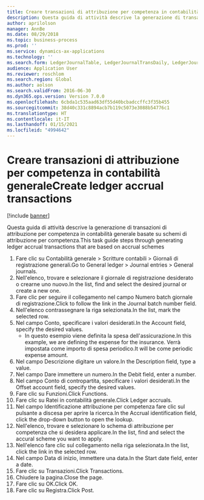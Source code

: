 ```yaml
---
title: Creare transazioni di attribuzione per competenza in contabilità generale
description: Questa guida di attività descrive la generazione di transazioni di attribuzione per competenza in contabilità generale basate su schemi di attribuzione per competenza.
author: aprilolson
manager: AnnBe
ms.date: 08/29/2018
ms.topic: business-process
ms.prod: ''
ms.service: dynamics-ax-applications
ms.technology: ''
ms.search.form: LedgerJournalTable, LedgerJournalTransDaily, LedgerJournalTransAccrual, LedgerJournalTransAccrualTrans
audience: Application User
ms.reviewer: roschlom
ms.search.region: Global
ms.author: aolson
ms.search.validFrom: 2016-06-30
ms.dyn365.ops.version: Version 7.0.0
ms.openlocfilehash: 6cbda1c535aad63df55d40bcbadccffc3f35b455
ms.sourcegitcommit: 38d40c331c8894acb7b119c5073e3088b54776c1
ms.translationtype: HT
ms.contentlocale: it-IT
ms.lasthandoff: 01/15/2021
ms.locfileid: "4994642"
---
```

# <a name="create-ledger-accrual-transactions"></a><span data-ttu-id="59442-103">Creare transazioni di attribuzione per competenza in contabilità generale</span><span class="sxs-lookup"><span data-stu-id="59442-103">Create ledger accrual transactions</span></span>

[!include [banner](../../includes/banner.md)]

<span data-ttu-id="59442-104">Questa guida di attività descrive la generazione di transazioni di attribuzione per competenza in contabilità generale basate su schemi di attribuzione per competenza.</span><span class="sxs-lookup"><span data-stu-id="59442-104">This task guide steps through generating ledger accrual transactions that are based on accrual schemes</span></span>

1. <span data-ttu-id="59442-105">Fare clic su Contabilità generale > Scritture contabili > Giornali di registrazione generali.</span><span class="sxs-lookup"><span data-stu-id="59442-105">Go to General ledger > Journal entries > General journals.</span></span>
2. <span data-ttu-id="59442-106">Nell'elenco, trovare e selezionare il giornale di registrazione desiderato o crearne uno nuovo.</span><span class="sxs-lookup"><span data-stu-id="59442-106">In the list, find and select the desired journal or create a new one.</span></span>
3. <span data-ttu-id="59442-107">Fare clic per seguire il collegamento nel campo Numero batch giornale di registrazione.</span><span class="sxs-lookup"><span data-stu-id="59442-107">Click to follow the link in the Journal batch number field.</span></span>
4. <span data-ttu-id="59442-108">Nell'elenco contrassegnare la riga selezionata.</span><span class="sxs-lookup"><span data-stu-id="59442-108">In the list, mark the selected row.</span></span>
5. <span data-ttu-id="59442-109">Nel campo Conto, specificare i valori desiderati.</span><span class="sxs-lookup"><span data-stu-id="59442-109">In the Account field, specify the desired values.</span></span>
    * <span data-ttu-id="59442-110">In questo esempio viene definita la spesa dell'assicurazione.</span><span class="sxs-lookup"><span data-stu-id="59442-110">In this example, we are defining the expense for the insurance.</span></span> <span data-ttu-id="59442-111">Verrà impostata come importo di spesa periodico.</span><span class="sxs-lookup"><span data-stu-id="59442-111">It will be come periodic expense amount.</span></span>  
6. <span data-ttu-id="59442-112">Nel campo Descrizione digitare un valore.</span><span class="sxs-lookup"><span data-stu-id="59442-112">In the Description field, type a value.</span></span>
7. <span data-ttu-id="59442-113">Nel campo Dare immettere un numero.</span><span class="sxs-lookup"><span data-stu-id="59442-113">In the Debit field, enter a number.</span></span>
8. <span data-ttu-id="59442-114">Nel campo Conto di contropartita, specificare i valori desiderati.</span><span class="sxs-lookup"><span data-stu-id="59442-114">In the Offset account field, specify the desired values.</span></span>
9. <span data-ttu-id="59442-115">Fare clic su Funzioni.</span><span class="sxs-lookup"><span data-stu-id="59442-115">Click Functions.</span></span>
10. <span data-ttu-id="59442-116">Fare clic su Ratei in contabilità generale.</span><span class="sxs-lookup"><span data-stu-id="59442-116">Click Ledger accruals.</span></span>
11. <span data-ttu-id="59442-117">Nel campo Identificazione attribuzione per competenza fare clic sul pulsante a discesa per aprire la ricerca.</span><span class="sxs-lookup"><span data-stu-id="59442-117">In the Accrual identification field, click the drop-down button to open the lookup.</span></span>
12. <span data-ttu-id="59442-118">Nell'elenco, trovare e selezionare lo schema di attribuzione per competenza che si desidera applicare.</span><span class="sxs-lookup"><span data-stu-id="59442-118">In the list, find and select the accural scheme you want to apply.</span></span>
13. <span data-ttu-id="59442-119">Nell'elenco fare clic sul collegamento nella riga selezionata.</span><span class="sxs-lookup"><span data-stu-id="59442-119">In the list, click the link in the selected row.</span></span>
14. <span data-ttu-id="59442-120">Nel campo Data di inizio, immettere una data.</span><span class="sxs-lookup"><span data-stu-id="59442-120">In the Start date field, enter a date.</span></span>
15. <span data-ttu-id="59442-121">Fare clic su Transazioni.</span><span class="sxs-lookup"><span data-stu-id="59442-121">Click Transactions.</span></span>
16. <span data-ttu-id="59442-122">Chiudere la pagina.</span><span class="sxs-lookup"><span data-stu-id="59442-122">Close the page.</span></span>
17. <span data-ttu-id="59442-123">Fare clic su OK.</span><span class="sxs-lookup"><span data-stu-id="59442-123">Click OK.</span></span>
18. <span data-ttu-id="59442-124">Fare clic su Registra.</span><span class="sxs-lookup"><span data-stu-id="59442-124">Click Post.</span></span>

